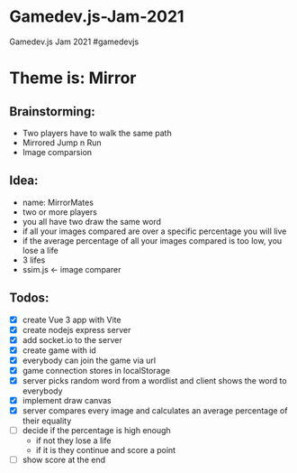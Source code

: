 # Gamedev.js-Jam-2021

Gamedev.js Jam 2021 #gamedevjs

# Theme is: Mirror

## Brainstorming:

-   Two players have to walk the same path
-   Mirrored Jump n Run
-   Image comparsion

## Idea:

-   name: MirrorMates
-   two or more players
-   you all have two draw the same word
-   if all your images compared are over a specific percentage you will live
-   if the average percentage of all your images compared is too low, you lose a life
-   3 lifes
-   ssim.js <- image comparer

## Todos:

-   [x] create Vue 3 app with Vite
-   [x] create nodejs express server
-   [x] add socket.io to the server
-   [x] create game with id
-   [x] everybody can join the game via url
-   [x] game connection stores in localStorage
-   [x] server picks random word from a wordlist and client shows the word to everybody
-   [x] implement draw canvas
-   [x] server compares every image and calculates an average percentage of their equality
-   [ ] decide if the percentage is high enough
    -   if not they lose a life
    -   if it is they continue and score a point
-   [ ] show score at the end
